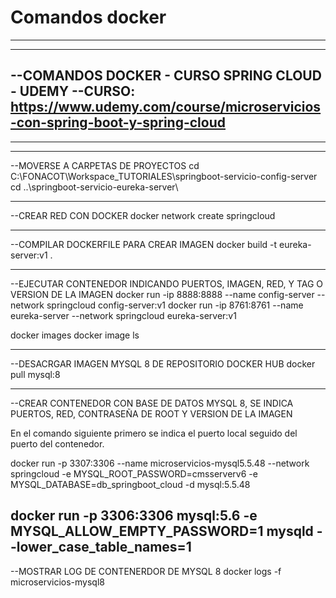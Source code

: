 #   Comandos docker

------------------------------------------------------------------------------------
------------------------------------------------------------------------------------
--COMANDOS DOCKER - CURSO SPRING CLOUD - UDEMY
--CURSO: https://www.udemy.com/course/microservicios-con-spring-boot-y-spring-cloud
------------------------------------------------------------------------------------
------------------------------------------------------------------------------------

------------------------------------------------------------------------------------
--MOVERSE A CARPETAS DE PROYECTOS
cd C:\FONACOT\Workspace_TUTORIALES\springboot-servicio-config-server\
cd ..\springboot-servicio-eureka-server\ 

------------------------------------------------------------------------------------
--CREAR RED CON DOCKER
docker network create springcloud 

------------------------------------------------------------------------------------
--COMPILAR DOCKERFILE PARA CREAR IMAGEN
docker build -t eureka-server:v1 . 

------------------------------------------------------------------------------------
--EJECUTAR CONTENEDOR INDICANDO PUERTOS, IMAGEN, RED, Y TAG O VERSION DE LA IMAGEN
docker run -ip 8888:8888 --name config-server --network springcloud config-server:v1 
docker run -ip 8761:8761 --name eureka-server --network springcloud eureka-server:v1 

docker images
docker image ls

------------------------------------------------------------------------------------
--DESACRGAR IMAGEN MYSQL 8 DE REPOSITORIO DOCKER HUB
docker pull mysql:8

------------------------------------------------------------------------------------
--CREAR CONTENEDOR CON BASE DE DATOS MYSQL 8, SE INDICA PUERTOS, RED, CONTRASEÑA DE ROOT Y VERSION DE LA IMAGEN

En el comando siguiente primero se indica el puerto local seguido del puerto del contenedor.

docker run -p 3307:3306 --name microservicios-mysql5.5.48 --network springcloud -e MYSQL_ROOT_PASSWORD=cmsserverv6 -e MYSQL_DATABASE=db_springboot_cloud -d mysql:5.5.48



docker run -p 3306:3306 mysql:5.6 -e MYSQL_ALLOW_EMPTY_PASSWORD=1 mysqld --lower_case_table_names=1
------------------------------------------------------------------------------------
--MOSTRAR LOG DE CONTENERDOR DE MYSQL 8
docker logs -f microservicios-mysql8


